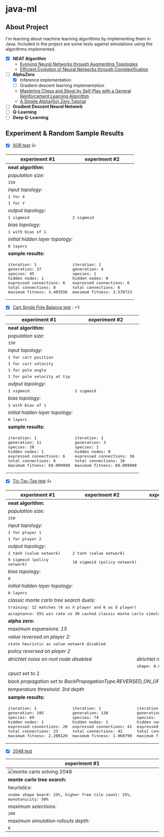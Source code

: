 # java-ml

## About Project

I'm learning about machine learning algorithms by implementing them in Java. Included in the project are some tests
against simulations using the algorithms implemented.

- [x] **NEAT Algorithm**
    - [Evolving Neural Networks through Augmenting Topologies](http://nn.cs.utexas.edu/downloads/papers/stanley.ec02.pdf)
    - [Efficient Evolution of Neural Networks through Complexification](http://nn.cs.utexas.edu/downloads/papers/stanley.phd04.pdf)
- [ ] **AlphaZero**
    - [x] Inference implementation
    - [ ] Gradient descent learning implementation
    - [Mastering Chess and Shogi by Self-Play with a General Reinforcement Learning Algorithm](https://arxiv.org/abs/1712.01815)
    - [A Simple Alpha(Go) Zero Tutorial](https://web.stanford.edu/~surag/posts/alphazero.html)
- [ ] **Gradient Descent Neural Network**
- [ ] **Q-Learning**
- [ ] **Deep Q-Learning**

## Experiment & Random Sample Results

- [x] [XOR test](tst/com/dipasquale/ai/rl/neat/common/xor/XorTaskSetup.java) :+1:

<table>
   <thead>
      <tr>
         <th>experiment #1</th>
         <th>experiment #2</th>
      </tr>
   </thead>
   <tbody>
      <tr>
         <td colspan="2">
            <strong>neat algorithm:</strong>
         </td>
      </tr>
      <tr>
         <td colspan="2">
            <em>population size:</em>
         </td>
      </tr>
      <tr>
         <td colspan="2">
            <kbd>150</kbd>
         </td>
      </tr>
      <tr>
         <td colspan="2">
            <em>input topology:</em>
         </td>
      </tr>
      <tr>
         <td colspan="2">
            <kbd>1 for X</kbd>
         </td>
      </tr>
      <tr>
         <td colspan="2">
            <kbd>1 for Y</kbd>
         </td>
      </tr>
      <tr>
         <td colspan="2">
            <em>output topology:</em>
         </td>
      </tr>
      <tr>
         <td colspan="1">
            <kbd>1 sigmoid</kbd>
         </td>
         <td colspan="1">
            <kbd>2 sigmoid</kbd>
         </td>
      </tr>
      <tr>
         <td colspan="2">
            <em>bias topology:</em>
         </td>
      </tr>
      <tr>
         <td colspan="2">
            <kbd>1 with bias of 1</kbd>
         </td>
      </tr>
      <tr>
         <td colspan="2">
            <em>initial hidden layer topology:</em>
         </td>
      </tr>
      <tr>
         <td colspan="2">
            <kbd>0 layers</kbd>
         </td>
      </tr>
      <tr>
         <td colspan="2">
            <strong>sample results:</strong>
         </td>
      </tr>
      <tr>
         <td>
            <pre>
iteration: 1
generation: 37
species: 45
hidden nodes: 1
expressed connections: 6
total connections: 8
maximum fitness: 3.403556</pre>
         </td>
         <td>
            <pre>
iteration: 1
generation: 4
species: 1
hidden nodes: 0
expressed connections: 6
total connections: 6
maximum fitness: 3.578723</pre>
         </td>
      </tr>
   </tbody>
</table>

- [x] [Cart Single Pole Balance test](tst/com/dipasquale/ai/rl/neat/common/cartpole/CartSinglePoleBalanceTaskSetup.java) :
  +1:

<table>
   <thead>
      <tr>
         <th>experiment #1</th>
         <th>experiment #2</th>
      </tr>
   </thead>
   <tbody>
      <tr>
         <td colspan="2">
            <strong>neat algorithm:</strong>
         </td>
      </tr>
      <tr>
         <td colspan="2">
            <em>population size:</em>
         </td>
      </tr>
      <tr>
         <td colspan="2">
            <kbd>150</kbd>
         </td>
      </tr>
      <tr>
         <td colspan="2">
            <em>input topology:</em>
         </td>
      </tr>
      <tr>
         <td colspan="2">
            <kbd>1 for cart position</kbd>
         </td>
      </tr>
      <tr>
         <td colspan="2">
            <kbd>1 for cart velocity</kbd>
         </td>
      </tr>
      <tr>
         <td colspan="2">
            <kbd>1 for pole angle</kbd>
         </td>
      </tr>
      <tr>
         <td colspan="2">
            <kbd>1 for pole velocity at tip</kbd>
         </td>
      </tr>
      <tr>
         <td colspan="2">
            <em>output topology:</em>
         </td>
      </tr>
      <tr>
         <td colspan="1">
            <kbd>1 sigmoid</kbd>
         </td>
         <td colspan="1">
            <kbd>2 sigmoid</kbd>
         </td>
      </tr>
      <tr>
         <td colspan="2">
            <em>bias topology:</em>
         </td>
      </tr>
      <tr>
         <td colspan="2">
            <kbd>1 with bias of 1</kbd>
         </td>
      </tr>
      <tr>
         <td colspan="2">
            <em>initial hidden layer topology:</em>
         </td>
      </tr>
      <tr>
         <td colspan="2">
            <kbd>0 layers</kbd>
         </td>
      </tr>
      <tr>
         <td colspan="2">
            <strong>sample results:</strong>
         </td>
      </tr>
      <tr>
         <td>
            <pre>
iteration: 1
generation: 11
species: 28
hidden nodes: 1
expressed connections: 6
total connections: 6
maximum fitness: 60.009998</pre>
         </td>
         <td>
            <pre>
iteration: 1
generation: 3
species: 1
hidden nodes: 0
expressed connections: 10
total connections: 10
maximum fitness: 60.009998</pre>
         </td>
      </tr>
   </tbody>
</table>

- [x] [Tic-Tac-Toe test](tst/com/dipasquale/ai/rl/neat/common/tictactoe/TicTacToeTaskSetup.java) :+1:

<table>
   <thead>
      <tr>
         <th>experiment #1</th>
         <th>experiment #2</th>
         <th>experiment #3</th>
         <th>experiment #4</th>
      </tr>
   </thead>
   <tbody>
      <tr>
         <td colspan="4">
            <strong>neat algorithm:</strong>
         </td>
      </tr>
      <tr>
         <td colspan="4">
            <em>population size:</em>
         </td>
      </tr>
      <tr>
         <td colspan="4">
            <kbd>150</kbd>
         </td>
      </tr>
      <tr>
         <td colspan="4">
            <em>input topology:</em>
         </td>
      </tr>
      <tr>
         <td colspan="4">
            <kbd>1 for player 1</kbd>
         </td>
      </tr>
      <tr>
         <td colspan="4">
            <kbd>1 for player 2</kbd>
         </td>
      </tr>
      <tr>
         <td colspan="4">
            <em>output topology:</em>
         </td>
      </tr>
      <tr>
         <td colspan="1">
            <kbd>1 tanh (value network)</kbd>
         </td>
         <td colspan="3">
            <kbd>2 tanh (value network)</kbd>
         </td>
      </tr>
      <tr>
         <td colspan="1">
            <kbd>9 sigmoid (policy network)</kbd>
         </td>
         <td colspan="3">
            <kbd>18 sigmoid (policy network)</kbd>
         </td>
      </tr>
      <tr>
         <td colspan="4">
            <em>bias topology:</em>
         </td>
      </tr>
      <tr>
         <td colspan="4">
            <kbd>0</kbd>
         </td>
      </tr>
      <tr>
         <td colspan="4">
            <em>initial hidden layer topology:</em>
         </td>
      </tr>
      <tr>
         <td colspan="3">
            <kbd>0 layers</kbd>
         </td>
         <td colspan="1">
            <kbd>2 layers of 5, 5</kbd>
         </td>
      </tr>
      <tr>
         <td colspan="4">
            <em>classic monte carlo tree search duels:</em>
         </td>
      </tr>
      <tr>
         <td colspan="4">
            <kbd>training: 12 matches (6 as X player and 6 as O player)</kbd>
         </td>
      </tr>
      <tr>
         <td colspan="4">
            <kbd>acceptance: 55% win rate vs 30 cached classic monte carlo simulations</kbd>
         </td>
      </tr>
      <tr>
         <td colspan="4">
            <strong>alpha zero:</strong>
         </td>
      </tr>
      <tr>
         <td colspan="4">
            <em>maximum expansions: 15</em>
         </td>
      </tr>
      <tr>
         <td colspan="4">
            <em>value reversed on player 2:</em>
         </td>
      </tr>
      <tr>
         <td colspan="4">
            <kbd>state heuristic as value network disabled</kbd>
         </td>
      </tr>
      <tr>
         <td colspan="4">
            <em>policy reversed on player 2</em>
         </td>
      </tr>
      <tr>
         <td colspan="2">
            <em>dirichlet noise on root node disabled</em>
         </td>
         <td colspan="2">
            <em>dirichlet noise on root node enabled</em>
         </td>
      </tr>
      <tr>
         <td colspan="2"></td>
         <td colspan="2">
            <kbd>shape: 0.03, epsilon: 0.25</kbd>
         </td>
      </tr>
      <tr>
         <td colspan="4">
            <em>cpuct set to 1</em>
         </td>
      </tr>
      <tr>
         <td colspan="4">
            <em>back propagation set to BackPropagationType.REVERSED_ON_OPPONENT</em>
         </td>
      </tr>
      <tr>
         <td colspan="4">
            <em>temperature threshold: 3rd depth</em>
         </td>
      </tr>
      <tr>
         <td colspan="4">
            <strong>sample results:</strong>
         </td>
      </tr>
      <tr>
         <td>
            <pre>
iteration: 1
generation: 195
species: 69
hidden nodes: 1
expressed connections: 20
total connections: 23
maximum fitness: 2.208129</pre>
         </td>
         <td>
            <pre>
iteration: 1
generation: 138
species: 74
hidden nodes: 1
expressed connections: 41
total connections: 42
maximum fitness: 1.960799</pre>
         </td>
         <td>
            <pre>
iteration: 1
generation: 130
species: 77
hidden nodes: 3
expressed connections: 42
total connections: 49
maximum fitness: 1.958826</pre>
         </td>
         <td>
            <pre>
iteration: 1
generation: 61
species: 89
hidden nodes: 12
expressed connections: 138
total connections: 141
maximum fitness: 2.234746</pre>
         </td>
      </tr>
   </tbody>
</table>

- [x] [2048 test](tst/com/dipasquale/simulation/game2048/GameTest.java)

<table>
   <thead>
      <tr>
         <th>experiment #1</th>
      </tr>
   </thead>
   <tbody>
      <tr>
         <td colspan="1">
            <img src="https://user-images.githubusercontent.com/51057424/162639244-bbc2c09b-c73c-49e1-afb9-d2d6cfe88afd.gif" alt="monte carlo solving 2048"/>
         </td>
      </tr>
      <tr>
         <td colspan="1">
            <strong>monte carlo tree search:</strong>
         </td>
      </tr>
      <tr>
         <td colspan="1">
            <em>heuristics:</em>
         </td>
      </tr>
      <tr>
         <td colspan="1">
            <kbd>snake shape board: 25%, higher free tile count: 25%, monotonicity: 50%</kbd>
         </td>
      </tr>
      <tr>
         <td colspan="1">
            <em>maximum selections:</em>
         </td>
      </tr>
      <tr>
         <td colspan="1">
            <kbd>200</kbd>
         </td>
      </tr>
      <tr>
         <td colspan="1">
            <em>maximum simulation rollouts depth:</em>
         </td>
      </tr>
      <tr>
         <td colspan="1">
            <kbd>8</kbd>
         </td>
      </tr>
   </tbody>
</table>